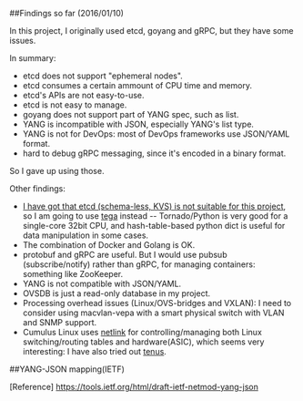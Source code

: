 ##Findings so far (2016/01/10)

In this project, I originally used etcd, goyang and gRPC, but they have some issues.

In summary:
- etcd does not support "ephemeral nodes".
- etcd consumes a certain ammount of CPU time and memory.
- etcd's APIs are not easy-to-use.
- etcd is not easy to manage.
- goyang does not support part of YANG spec, such as list.
- YANG is incompatible with JSON, especially YANG's list type.
- YANG is not for DevOps: most of DevOps frameworks use JSON/YAML format.
- hard to debug gRPC messaging, since it's encoded in a binary format.

So I gave up using those.

Other findings:
- [I have got that etcd (schema-less, KVS) is not suitable for this project](https://github.com/araobp/nlan/issues/12), so I am going to use [tega](https://github.com/araobp/tega) instead -- Tornado/Python is very good for a single-core 32bit CPU, and hash-table-based python dict is useful for data manipulation in some cases.
- The combination of Docker and Golang is OK.
- protobuf and gRPC are useful. But I would use pubsub (subscribe/notify) rather than gRPC, for managing containers: something like ZooKeeper.
- YANG is not compatible with JSON/YAML.
- OVSDB is just a read-only database in my project.
- Processing overhead issues (Linux/OVS-bridges and VXLAN): I need to consider using macvlan-vepa with a smart physical switch with VLAN and SNMP support.
- Cumulus Linux uses [netlink](https://tools.ietf.org/html/rfc3549) for controlling/managing both Linux switching/routing tables and hardware(ASIC), which seems very interesting: I have also tried out [tenus](https://github.com/milosgajdos83/tenus).

##YANG-JSON mapping(IETF)

[Reference] https://tools.ietf.org/html/draft-ietf-netmod-yang-json

